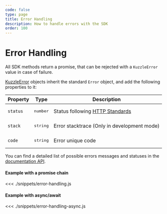 ```yaml
---
code: false
type: page
title: Error Handling
description: How to handle errors with the SDK
order: 100
---
```


# Error Handling

All SDK methods return a promise, that can be rejected with a `KuzzleError` value in case of failure.

[KuzzleError](/sdk/js/7/core-classes/kuzzle-error/introduction) objects inherit the standard `Error` object, and add the following properties to it:

| Property | Type              | Description                                                                                |
| -------- | ----------------- | ------------------------------------------------------------------------------------------ |
| `status` | <pre>number</pre> | Status following [HTTP Standards](https://en.wikipedia.org/wiki/List_of_HTTP_status_codes) |
| `stack`  | <pre>string</pre> | Error stacktrace (Only in development mode)   | `id`  | <pre>string</pre> | Error unique identifier                    |
| `code`  | <pre>string</pre> | Error unique code                    |


You can find a detailed list of possible errors messages and statuses in the [documentation API](/core/2/api/essentials/error-handling).

#### Example with a promise chain

<<< ./snippets/error-handling.js

#### Example with async/await

<<< ./snippets/error-handling-async.js
